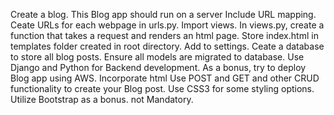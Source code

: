 Create a blog.
This Blog app should run on a server
Include URL mapping. Ceate URLs for each webpage in urls.py. Import views.
In views.py, create a function that takes a request and renders an html page.
Store index.html in templates folder created in root directory. Add to settings.
Ceate a database to store all blog posts.
Ensure all models are migrated to database.
Use Django and Python for Backend development.
As a bonus, try to deploy Blog app using AWS.
Incorporate html
Use POST and GET and other CRUD functionality to create your Blog post.
Use CSS3 for some styling options.
Utilize Bootstrap as a bonus. not Mandatory.
